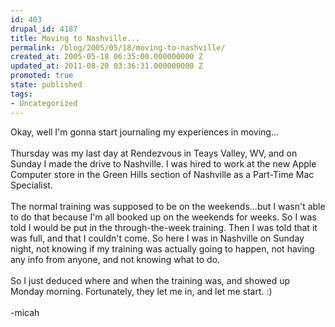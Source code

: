 ```yaml
---
id: 403
drupal_id: 4187
title: Moving to Nashville...
permalink: /blog/2005/05/18/moving-to-nashville/
created_at: 2005-05-18 06:35:00.000000000 Z
updated_at: 2011-08-20 03:36:31.000000000 Z
promoted: true
state: published
tags:
- Uncategorized
---
```

Okay, well I'm gonna start journaling my experiences in moving...<br /><br />Thursday was my last day at Rendezvous in Teays Valley, WV, and on Sunday I made the drive to Nashville. I was hired to work at the new Apple Computer store in the Green Hills section of Nashville as a Part-Time Mac Specialist.<br /><br />The normal training was supposed to be on the weekends...but I wasn't able to do that because I'm all booked up on the weekends for weeks. So I was told I would be put in the through-the-week training. Then I was told that it was full, and that I couldn't come. So here I was in Nashville on Sunday night, not knowing if my training was actually going to happen, not having any info from anyone, and not knowing what to do.<br /><br />So I just deduced where and when the training was, and showed up Monday morning. Fortunately, they let me in, and let me start. :)<br /><br />-micah
